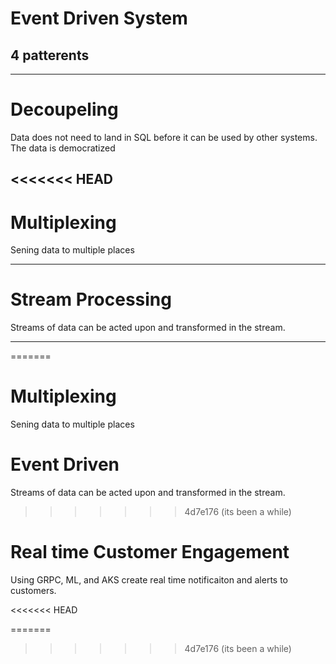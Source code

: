 # Event Driven System
## 4 patterents

---
# Decoupeling
Data does not need to land in SQL before it can be used by other systems.  The data is democratized

<<<<<<< HEAD
---
# Multiplexing
Sening data to multiple places

---
# Stream Processing
Streams of data can be acted upon and transformed in the stream.

---

=======
# Multiplexing
Sening data to multiple places

# Event Driven
Streams of data can be acted upon and transformed in the stream.

>>>>>>> 4d7e176 (its been a while)
# Real time Customer Engagement
Using GRPC, ML, and AKS create real time notificaiton and alerts to customers.




<<<<<<< HEAD




=======
>>>>>>> 4d7e176 (its been a while)
